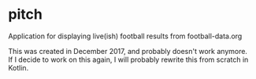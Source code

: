 # pitch
Application for displaying live(ish) football results from football-data.org

This was created in December 2017, and probably doesn't work anymore.\
If I decide to work on this again, I will probably rewrite this from scratch in Kotlin.
